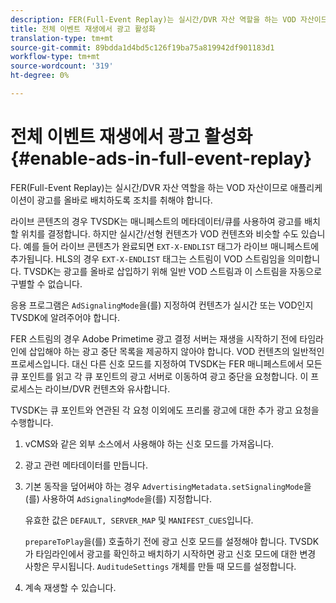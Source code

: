 ```yaml
---
description: FER(Full-Event Replay)는 실시간/DVR 자산 역할을 하는 VOD 자산이므로 애플리케이션이 광고를 올바로 배치하도록 조치를 취해야 합니다.
title: 전체 이벤트 재생에서 광고 활성화
translation-type: tm+mt
source-git-commit: 89bdda1d4bd5c126f19ba75a819942df901183d1
workflow-type: tm+mt
source-wordcount: '319'
ht-degree: 0%

---
```



# 전체 이벤트 재생에서 광고 활성화{#enable-ads-in-full-event-replay}

FER(Full-Event Replay)는 실시간/DVR 자산 역할을 하는 VOD 자산이므로 애플리케이션이 광고를 올바로 배치하도록 조치를 취해야 합니다.

라이브 콘텐츠의 경우 TVSDK는 매니페스트의 메타데이터/큐를 사용하여 광고를 배치할 위치를 결정합니다. 하지만 실시간/선형 컨텐츠가 VOD 컨텐츠와 비슷할 수도 있습니다. 예를 들어 라이브 콘텐츠가 완료되면 `EXT-X-ENDLIST` 태그가 라이브 매니페스트에 추가됩니다. HLS의 경우 `EXT-X-ENDLIST` 태그는 스트림이 VOD 스트림임을 의미합니다. TVSDK는 광고를 올바로 삽입하기 위해 일반 VOD 스트림과 이 스트림을 자동으로 구별할 수 없습니다.

응용 프로그램은 `AdSignalingMode`을(를) 지정하여 컨텐츠가 실시간 또는 VOD인지 TVSDK에 알려주어야 합니다.

FER 스트림의 경우 Adobe Primetime 광고 결정 서버는 재생을 시작하기 전에 타임라인에 삽입해야 하는 광고 중단 목록을 제공하지 않아야 합니다. VOD 컨텐츠의 일반적인 프로세스입니다. 대신 다른 신호 모드를 지정하여 TVSDK는 FER 매니페스트에서 모든 큐 포인트를 읽고 각 큐 포인트의 광고 서버로 이동하여 광고 중단을 요청합니다. 이 프로세스는 라이브/DVR 컨텐츠와 유사합니다.

TVSDK는 큐 포인트와 연관된 각 요청 이외에도 프리롤 광고에 대한 추가 광고 요청을 수행합니다.

1. vCMS와 같은 외부 소스에서 사용해야 하는 신호 모드를 가져옵니다.
1. 광고 관련 메타데이터를 만듭니다.
1. 기본 동작을 덮어써야 하는 경우 `AdvertisingMetadata.setSignalingMode`을(를) 사용하여 `AdSignalingMode`을(를) 지정합니다.

   유효한 값은 `DEFAULT, SERVER_MAP` 및 `MANIFEST_CUES`입니다.

   `prepareToPlay`을(를) 호출하기 전에 광고 신호 모드를 설정해야 합니다. TVSDK가 타임라인에서 광고를 확인하고 배치하기 시작하면 광고 신호 모드에 대한 변경 사항은 무시됩니다. `AuditudeSettings` 개체를 만들 때 모드를 설정합니다.

1. 계속 재생할 수 있습니다.

<!--<a id="example_3567B4A0D53E4DA99C10C13244454026"></a>-->

